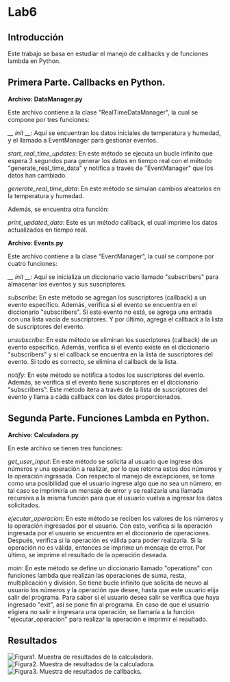 # Lab6

## Introducción 
Este trabajo se basa en estudiar el manejo de callbacks y de funciones lambda en Python.

## Primera Parte. Callbacks en Python.
**Archivo: DataManager.py**

Este archivo contiene a la clase "RealTimeDataManager", la cual se compone por tres funciones:

*__ init __*:
Aquí se encuentran los datos iniciales de temperatura y humedad, y el llamado a EventManager para gestionar eventos.

*start_real_time_updates*:
En este método se ejecuta un bucle infinito que espera 3 segundos para generar los datos en tiempo real con el método "generate_real_time_data" y notifica a través de "EventManager" que los datos han cambiado.

*generate_real_time_data*:
En este método se simulan cambios aleatorios en la temperatura y humedad.

Además, se encuentra otra función:

*print_updated_data*:
Este es un método callback, el cual imprime los datos actualizados en tiempo real.




**Archivo: Events.py**

Este archivo contiene a la clase "EventManager", la cual se compone por cuatro funciones:

*__ init __*:
Aquí se inicializa un diccionario vacío llamado "subscribers" para almacenar los eventos y sus suscriptores.

*subscribe*:
En este método se agregan los suscriptores (callback) a un evento específico. Además, verifica si el evento se encuentra en el diccionario "subscribers". Si este evento no está, se agrega una entrada con una lista vacía de suscriptores. Y por último, agrega el callback a la lista de suscriptores del evento.

*unsubscribe*:
En este método se eliminan los suscriptores (callback) de un evento específico. Además, verifica si el evento existe en el diccionario "subscribers" y si el callback se encuentra en la lista de suscriptores del evento. Si todo es correcto, se elimina el callback de la lista.

*notify*:
En este método se notifica a todos los suscriptores del evento. Además, se verifica si el evento tiene suscriptores en el diccionario "subscribers".
Este método itera a través de la lista de suscriptores del evento y llama a cada callback con los datos proporcionados.

## Segunda Parte. Funciones Lambda en Python.
**Archivo: Calculadora.py**

En este archivo se tienen tres funciones:

*get_user_input*:
En este método se solicita al usuario que ingrese dos números y una operación a realizar, por lo que retorna estos dos números y la operación ingrasada.
Con respecto al manejo de excepciones, se toma como una posibilidad que el usuario ingrese algo que no sea un número, en tal caso se imprimiría un mensaje de error y se realizaría una llamada recursiva a la misma función para que el usuario vuelva a ingresar los datos solicitados.

*ejecutar_operacion*:
En este método se reciben los valores de los números y la operación ingresados por el usuario. Con esto, verifica si la operación ingresada por el usuario se encuentra en el diccionario de operaciones.
Después, verifica si la operación es válida para poder realizarla. Si la operación no es válida, entonces se imprime un mensaje de error.
Por último, se imprime el resultado de la operación deseada.

*main*:
En este método se define un diccionario llamado "operations" con funciones lambda que realizan las operaciones de suma, resta, multiplicación y división.
Se tiene bucle infinito que solicita de neuvo al usuario los números y la operación que desee, hasta que este usuario elija salir del programa.
Para saber si el usuario desea salir se verifica que haya ingresado "exit", así se pone fin al programa.
En caso de que el usuario eligiera no salir e ingresara una operación, se llamaría a la función "ejecutar_operacion" para realizar la operación e imprimir el resultado.


## Resultados

<image src="/Lab6/1.png" alt="Figura1. Muestra de resultados de la calculadora.">
<image src="/Lab6/1.png" alt="Figura2. Muestra de resultados de la calculadora.">
<image src="/Lab6/1.png" alt="Figura3. Muestra de resultados de callbacks.">